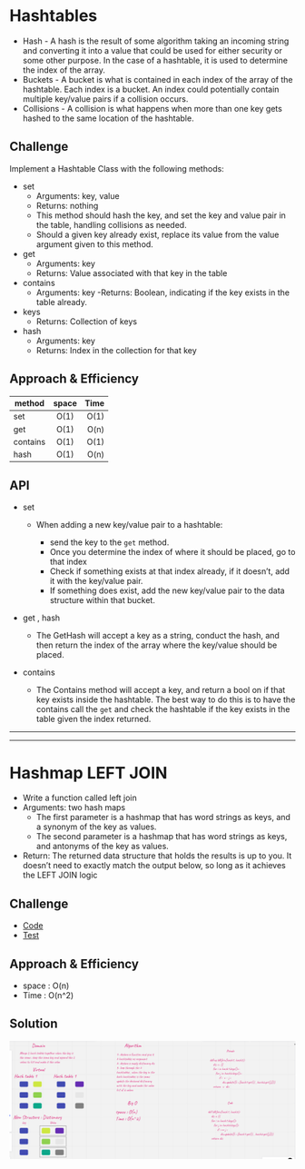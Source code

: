 # Hashtables
- Hash - A hash is the result of some algorithm taking an incoming string and converting it into a value that could be used for either security or some other purpose. In the case of a hashtable, it is used to determine the index of the array.
- Buckets - A bucket is what is contained in each index of the array of the hashtable. Each index is a bucket. An index could potentially contain multiple key/value pairs if a collision occurs.
- Collisions - A collision is what happens when more than one key gets hashed to the same location of the hashtable.

## Challenge
Implement a Hashtable Class with the following methods:

- set
    - Arguments: key, value
    - Returns: nothing
    - This method should hash the key, and set the key and value pair in the table, handling collisions as needed.
    - Should a given key already exist, replace its value from the value argument given to this method.
- get
    - Arguments: key
    - Returns: Value associated with that key in the table
- contains
    - Arguments: key
    -Returns: Boolean, indicating if the key exists in the table already.
- keys
    - Returns: Collection of keys
- hash
    - Arguments: key
    - Returns: Index in the collection for that key
## Approach & Efficiency
| method      | space | Time |
|--------------|:-----:|-----------:|
| set |  O(1)|        O(1) |
| get      |  O(1) |          O(n) |
| contains |  O(1)|        O(1) |
|  hash     |  O(1) |          O(n) |

## API
- set
    - When adding a new key/value pair to a hashtable:

        - send the key to the `get` method.
        - Once you determine the index of where it should be placed, go to that index
        - Check if something exists at that index already, if it doesn’t, add it with the key/value pair.
        - If something does exist, add the new key/value pair to the data structure within that bucket.

- get , hash 
    - The GetHash will accept a key as a string, conduct the hash, and then return the index of the array where the key/value should be placed.

 - contains
    - The Contains method will accept a key, and return a bool on if that key exists inside the hashtable. The best way to do this is to have the contains call the `get` and check the hashtable if the key exists in the table given the index returned.


____
____

# Hashmap LEFT JOIN

- Write a function called left join
- Arguments: two hash maps
    - The first parameter is a hashmap that has word strings as keys, and a synonym of the key as values.
    - The second parameter is a hashmap that has word strings as keys, and antonyms of the key as values.
- Return: The returned data structure that holds the results is up to you. It doesn’t need to exactly match the output below, so long as it achieves the LEFT JOIN logic

## Challenge
- [Code](./hashtable/hashtable.py)
- [Test](./tests/test_hashtable.py)

## Approach & Efficiency
- space : O(n) 
- Time : O(n^2)

## Solution
![](./left_join.png)

